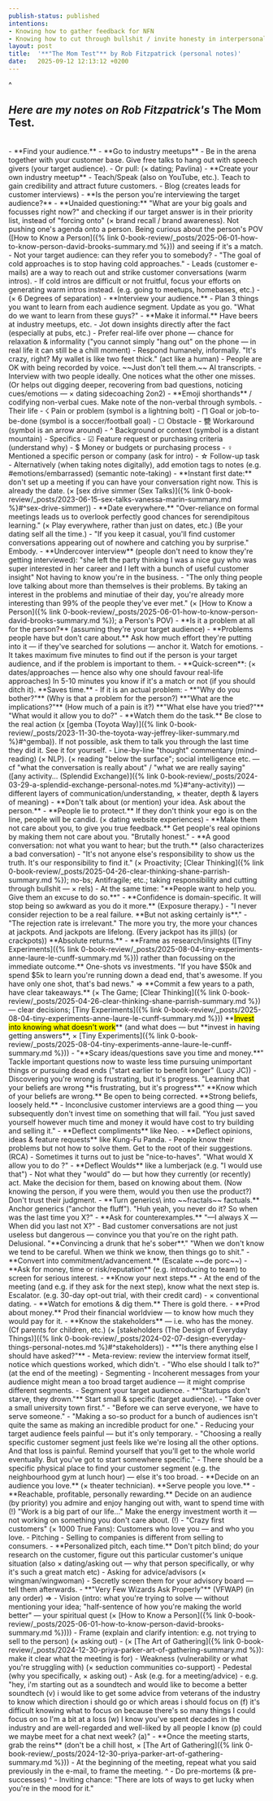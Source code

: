 ```yaml
---
publish-status: published
intentions:
- Knowing how to gather feedback for NFN
- Knowing how to cut through bullshit / invite honesty in interpersonal relations
layout: post
title:  '**"The Mom Test"** by Rob Fitzpatrick (personal notes)'
date:   2025-09-12 12:13:12 +0200
---
```

^

*Here are my notes on Rob Fitzpatrick's* The Mom Test.
<br>
---
<br>
- **Find your audience.**
	- **Go to industry meetups**
		- Be in the arena together with your customer base. Give free talks to hang out with speech givers (your target audience).
	- Or pull: (× dating; Pavlina)
		- **Create your own industry meetup**
		- Teach/Speak (also on YouTube, etc.). Teach to gain credibility and attract future customers.
		- Blog (creates leads for customer interviews)
- **Is the person you're interviewing the target audience?**
	- **Unaided questioning:** "What are your big goals and focusses right now?" and checking if our target answer is in their priority list, instead of "forcing onto" (× brand recall / brand awareness). Not pushing one's agenda onto a person. Being curious about the person's POV ([How to Know a Person]({% link 0-book-review/_posts/2025-06-01-how-to-know-person-david-brooks-summary.md %})) and seeing if it's a match.
	- Not your target audience: can they refer you to somebody?
		- "The goal of cold approaches is to stop having cold approaches."
			- Leads (customer e-mails) are a way to reach out and strike customer conversations (warm intros).
		- If cold intros are difficult or not fruitful, focus your efforts on generating warm intros instead. (e.g. going to meetups, homebases, etc.)
		- (× 6 Degrees of separation)
- **Interview your audience.**
	- Plan 3 things you want to learn from each audience segment. Update as you go. "What do we want to learn from these guys?"
	- **Make it informal.** Have beers at industry meetups, etc.
		- Jot down insights directly after the fact (especially at pubs, etc.)
		- Prefer real-life over phone — chance for relaxation & informality ("you cannot simply "hang out" on the phone — in real life it can still be a chill moment)
		- Respond humanely, informally. "It's crazy, right? My wallet is like two feet thick." (act like a human)
	- People are OK with being recorded by voice. ~~Just don't tell them.~~ AI transcripts.
	- Interview with two people ideally. One notices what the other one misses. (Or helps out digging deeper, recovering from bad questions, noticing cues/emotions — × dating sidecoaching 2on2)
	- **Emoji shorthands** / codifying non-verbal cues. Make note of the non-verbal through symbols.
		- Their life
			- ☇ Pain or problem (symbol is a lightning bolt)
			- ⨅ Goal or job-to-be-done (symbol is a soccer/football goal)
			- ☐ Obstacle
			- 㽉 Workaround (symbol is an arrow around)
			- ^ Background or context (symbol is a distant mountain)
		- Specifics
			- ☑ Feature request or purchasing criteria (understand why)
			- $ Money or budgets or purchasing process
			- ♀ Mentioned a specific person or company (ask for intro)
			- ☆ Follow-up task 
	- Alternatively (when taking notes digitally), add emotion tags to notes (e.g. #emotions/embarrassed) (semantic note-taking)
	- **Instant first date:** don't set up a meeting if you can have your conversation right now. This is already the date. (× [sex drive simmer (Sex Talks)]({% link 0-book-review/_posts/2023-06-15-sex-talks-vanessa-marin-summary.md %}#^sex-drive-simmer))
		- **Date everywhere.** "Over-reliance on formal meetings leads us to overlook perfectly good chances for serendipitous learning." (× Play everywhere, rather than just on dates, etc.) (Be your dating self all the time.)
		- "If you keep it casual, you'll find customer conversations appearing out of nowhere and catching you by surprise." Embody.
	- **Undercover interview** (people don't need to know they're getting interviewed): "she left the party thinking I was a nice guy who was super interested in her career and I left with a bunch of useful customer insight" Not having to know you're in the business.
		- "The only thing people love talking about more than themselves is their problems. By taking an interest in the problems and minutiae of their day, you're already more interesting than 99% of the people they've ever met." (× [How to Know a Person]({% link 0-book-review/_posts/2025-06-01-how-to-know-person-david-brooks-summary.md %}); a Person's POV)
- **Is it a problem at all for the person?** (assuming they're your target audience)
	- **Problems people have but don't care about.** Ask how much effort they're putting into it — if they've searched for solutions — anchor it. Watch for emotions.
	- It takes maximum five minutes to find out if the person is your target audience, and if the problem is important to them.
		- **Quick-screen**: (× dates/approaches — hence also why one should favour real-life approaches) In 5-10 minutes you know if it's a match or not (if you should ditch it). **Saves time.**
 - If it is an actual problem:
	- **"Why do you bother?"** (Why is that a problem for the person?) **"What are the implications?"** (How much of a pain is it?) **"What else have you tried?"** "What would it allow you to do?"
	- **Watch them do the task.** Be close to the real action (x [gemba (Toyota Way)]({% link 0-book-review/_posts/2023-11-30-the-toyota-way-jeffrey-liker-summary.md %}#^gemba)). If not possible, ask them to talk you through the last time they did it. See it for yourself.
		- Line-by-line "thought" commentary (mind-reading) (× NLP). (× reading "below the surface"; social intelligence etc. — cf "what the conversation is really about" / "what we are really saying" ([any activity... (Splendid Exchange)]({% link 0-book-review/_posts/2024-03-29-a-splendid-exchange-personal-notes.md %}#^any-activity)) — different layers of communication/understanding, × theater, depth & layers of meaning)
	- **Don't talk about (or mention) your idea. Ask about the person.**
		- **People lie to protect.** If they don't think your ego is on the line, people will be candid. (× dating website experiences)
		- **Make them not care about you, to give you true feedback.** Get people's real opinions by making them not care about you. "Brutally honest."
			- **A good conversation: not what you want to hear; but the truth.** (also characterizes a bad conversation)
			- "It's not anyone else's responsibility to show us the truth. It's our responsibility to find it." (× Proactivity; [Clear Thinking]({% link 0-book-review/_posts/2025-04-26-clear-thinking-shane-parrish-summary.md %}); no-bs; Antifragile; etc.; taking responsibility and cutting through bullshit — × rels)
		- At the same time: "**People want to help you. Give them an excuse to do so.**"
	- **Confidence is domain-specific. It will stop being so awkward as you do it more.** (Exposure therapy.)
		- "I never consider rejection to be a real failure. **But not asking certainly is**."
		- "The rejection rate is irrelevant." The more you try, the more your chances at jackpots. And jackpots are lifelong. (Every jackpot has its jill(s) (or crackpots)) **Absolute returns.**
		- **Frame as research/insights ([Tiny Experiments]({% link 0-book-review/_posts/2025-08-04-tiny-experiments-anne-laure-le-cunff-summary.md %})) rather than focussing on the immediate outcome.** One-shots vs investments. "If you have $50k and spend $5k to learn you're running down a dead end, that's awesome. If you have only one shot, that's bad news." ⇒ **Commit a few years to a path, have clear takeaways.** (× The Game; [Clear Thinking]({% link 0-book-review/_posts/2025-04-26-clear-thinking-shane-parrish-summary.md %}) — clear decisions; [Tiny Experiments]({% link 0-book-review/_posts/2025-08-04-tiny-experiments-anne-laure-le-cunff-summary.md %})) **<mark>Invest into knowing what doesn't work</mark>** (and what does — but **invest in having getting answers**, × [Tiny Experiments]({% link 0-book-review/_posts/2025-08-04-tiny-experiments-anne-laure-le-cunff-summary.md %}))
			 - "**Scary ideas/questions save you time and money.**" Tackle important questions now to waste less time pursuing unimportant things or pursuing dead ends ("start earlier to benefit longer" (Lucy JC))
			 - Discovering you're wrong is frustrating, but it's progress. "Learning that your beliefs are wrong **is frustrating, but it's progress**." **Know which of your beliefs are wrong.** Be open to being corrected. **Strong beliefs, loosely held.**
			 - Inconclusive customer interviews are a good thing — you subsequently don't invest time on something that will fail. "You just saved yourself however much time and money it would have cost to try building and selling it."
	- **Deflect compliments** like Neo.
	- **Deflect opinions, ideas & feature requests** like Kung-Fu Panda.
		- People know their problems but not how to solve them. Get to the root of their suggestions. (RCA)
		- Sometimes it turns out to just be "nice-to-haves". "What would X allow you to do ?"
	- **Deflect Woulds** like a lumberjack (e.g. "I would use that")
		- Not what they "would" do — but how they currently (or recently) act. Make the decision for them, based on knowing about them. (Now knowing the person, if you were them, would you then use the product?) Don't trust their judgment.
	- **Turn generics\<G\> into ~~fractals~~ factuals.** Anchor generics ("anchor the fluff"). "Huh yeah, you never do it? So when was the last time you X?"
		- **Ask for counterexamples.** "—I always X —When did you last not X?"
	- Bad customer conversations are not just useless but dangerous — convince you that you're on the right path. Delusional. "**Convincing a drunk that he's sober**." "When we don't know we tend to be careful. When we think we know, then things go to shit."
	- **Convert into commitment/advancement.** (Escalate ~~de porc~~)
		- **Ask for money, time or risk/reputation** (e.g. introducing to team) to screen for serious interest.
		- **Know your next steps.**
			- At the end of the meeting (and e.g. if they ask for the next step), know what the next step is. Escalator. (e.g. 30-day opt-out trial, with their credit card)
			- × conventional dating.
	- **Watch for emotions & dig them.** There is gold there.
	- **Prod about money.** Prod their financial worldview — to know how much they would pay for it.
		- **Know the stakeholders** — i.e. who has the money. (Cf parents for children, etc.) (× [stakeholders (The Design of Everyday Things)]({% link 0-book-review/_posts/2024-02-07-design-everyday-things-personal-notes.md %}#^stakeholders))
	- **"Is there anything else I should have asked?"**
		- Meta-review: review the interview format itself, notice which questions worked, which didn't.
	- "Who else should I talk to?" (at the end of the meeting)
- Segmenting
	- Incoherent messages from your audience might mean a too broad target audience — it might comprise different segments.
	- Segment your target audience.
	- **"Startups don't starve, they drown."** Start small & specific (target audience).
		- "Take over a small university town first."
		- "Before we can serve everyone, we have to serve someone."
		- "Making a so-so product for a bunch of audiences isn't quite the same as making an incredible product for one."
		- Reducing your target audience feels painful — but it's only temporary.
			- "Choosing a really specific customer segment just feels like we're losing all the other options. And that loss is painful. Remind yourself that you'll get to the whole world eventually. But you've got to start somewhere specific."
			- There should be a specific physical place to find your customer segment (e.g. the neighbourhood gym at lunch hour) — else it's too broad.
	- **Decide on an audience you love.** (× theater technician). **Serve people you love.**
		- **Reachable, profitable, personally rewarding.** Decide on an audience (by priority) you admire and enjoy hanging out with, want to spend time with (!) "Work is a big part of our life..." Make the energy investment worth it — not working on something you don't care about. (!)
	- "Crazy first customers" (× 1000 True Fans): Customers who love you — and who you love.
- Pitching
	- Selling to companies is different from selling to consumers.
	- **Personalized pitch, each time.** Don't pitch blind; do your research on the customer, figure out this particular customer's unique situation (also × dating/asking out — why that person specifically, or why it's such a great match etc)
- Asking for advice/advisors (× wingman/wingwoman)
	- Secretly screen them for your advisory board — tell them afterwards.
	- **"Very Few Wizards Ask Properly"** (VFWAP) (in any order) ⇒
		- Vision (intro: what you're trying to solve — without mentioning your idea; "half-sentence of how you're making the world better" — your spiritual quest (× [How to Know a Person]({% link 0-book-review/_posts/2025-06-01-how-to-know-person-david-brooks-summary.md %})))
		- Frame (explain and clarify intention: e.g. not trying to sell to the person) (× asking out)
			- (× [The Art of Gathering]({% link 0-book-review/_posts/2024-12-30-priya-parker-art-of-gathering-summary.md %}): make it clear what the meeting is for)
		- Weakness (vulnerability or what you're struggling with) (× seduction communities co-support)
		- Pedestal (why you specifically, × asking out)
		- Ask (e.g. for a meeting/advice)
			- e.g. "hey, i'm starting out as a soundtech and would like to become a better soundtech (v) i would like to get some advice from veterans of the industry to know which direction i should go or which areas i should focus on (f) it's difficult knowing what to focus on because there's so many things I could focus on so I'm a bit at a loss (w) I know you've spent decades in the industry and are well-regarded and well-liked by all people I know (p) could we maybe meet for a chat next week? (a)"
	- **Once the meeting starts, grab the reins** (don't be a chill host, × [The Art of Gathering]({% link 0-book-review/_posts/2024-12-30-priya-parker-art-of-gathering-summary.md %}))
		- At the beginning of the meeting, repeat what you said previously in the e-mail, to frame the meeting.
^
- Do pre-mortems (& pre-successes)
^
- Inviting chance: "There are lots of ways to get lucky when you're in the mood for it."